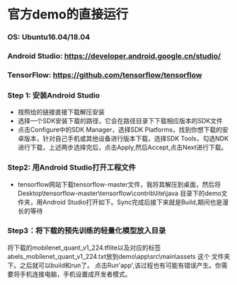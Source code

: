 # 官方demo的直接运行
### OS: Ubuntu16.04/18.04

### Android Studio: <https://developer.android.google.cn/studio/> 

### TensorFlow: <https://github.com/tensorflow/tensorflow>

### Step 1: 安装Android Studio
* 按照给的链接直接下载解压安装
* 选择一个SDK安装下载的路径，它会在路径目录下下载相应版本的SDK文件
* 点击Configure中的SDK Manager，选择SDK Platforms，找到你想下载的安卓版本，针对自己手机或其他设备进行版本下载，选择SDK Tools，勾选NDK进行下载，上述两步选择完后，点击Apply,然后Accept,点击Next进行下载。
  
### Step2: 用Android Studio打开工程文件

* tensorflow网站下载tensorflow-master文件，我将其解压到桌面，然后将Desktop\tensorflow-master\tensorflow\contrib\lite\java 目录下的demo文件夹，用Android Studio打开如下。Sync完成后接下来就是Build,期间也是漫长的等待
  
### Step3：将下载的预先训练的轻量化模型放入目录

将下载的mobilenet_quant_v1_224.tflite以及对应的标签abels_mobilenet_quant_v1_224.txt放到demo\app\src\main\assets 这个 文件夹下。之后就可以build和run了。
点击Run'app',该过程也有可能有错误产生。你需要将手机连接电脑，手机设置成开发者模式。